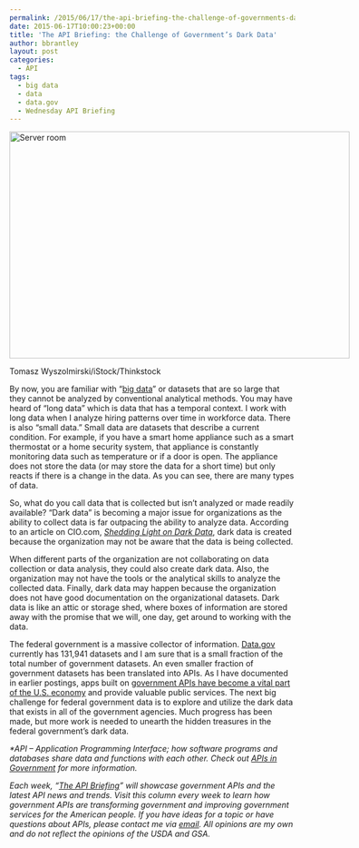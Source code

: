 ```yaml
---
permalink: /2015/06/17/the-api-briefing-the-challenge-of-governments-dark-data/
date: 2015-06-17T10:00:23+00:00
title: 'The API Briefing: the Challenge of Government’s Dark Data'
author: bbrantley
layout: post
categories:
  - API
tags:
  - big data
  - data
  - data.gov
  - Wednesday API Briefing
---
```


<div id="attachment_281572" style="width: 610px" class="wp-caption aligncenter">
  <img class="size-full wp-image-281572" src="https://s3.amazonaws.com/sitesusa/wp-content/uploads/sites/212/2015/06/600-x-400-Server-room-Tomasz-Wyszolmirski-iStock-Thinkstock-178134397.jpg" alt="Server room" width="600" height="400" />
  
  <p class="wp-caption-text">
    Tomasz Wyszolmirski/iStock/Thinkstock
  </p>
</div>

By now, you are familiar with “[big data](https://www.digitalgov.gov/2015/01/20/trends-big-data-and-gov-in-2015/)” or datasets that are so large that they cannot be analyzed by conventional analytical methods. You may have heard of “long data” which is data that has a temporal context. I work with long data when I analyze hiring patterns over time in workforce data. There is also “small data.” Small data are datasets that describe a current condition. For example, if you have a smart home appliance such as a smart thermostat or a home security system, that appliance is constantly monitoring data such as temperature or if a door is open. The appliance does not store the data (or may store the data for a short time) but only reacts if there is a change in the data. As you can see, there are many types of data.

So, what do you call data that is collected but isn’t analyzed or made readily available? “Dark data” is becoming a major issue for organizations as the ability to collect data is far outpacing the ability to analyze data. According to an article on CIO.com, _<a href="http://www.cio.com/article/2926089/data-analytics/shedding-light-on-dark-data.html" target="_blank">Shedding Light on Dark Data</a>_, dark data is created because the organization may not be aware that the data is being collected.

When different parts of the organization are not collaborating on data collection or data analysis, they could also create dark data. Also, the organization may not have the tools or the analytical skills to analyze the collected data. Finally, dark data may happen because the organization does not have good documentation on the organizational datasets. Dark data is like an attic or storage shed, where boxes of information are stored away with the promise that we will, one day, get around to working with the data.

The federal government is a massive collector of information. <a href="http://www.data.gov/" target="_blank">Data.gov</a> currently has 131,941 datasets and I am sure that is a small fraction of the total number of government datasets. An even smaller fraction of government datasets has been translated into APIs. As I have documented in earlier postings, apps built on [government APIs have become a vital part of the U.S. economy](https://www.digitalgov.gov/2015/04/15/the-api-briefing-how-essential-is-government-data-to-the-american-economy/) and provide valuable public services. The next big challenge for federal government data is to explore and utilize the dark data that exists in all of the government agencies. Much progress has been made, but more work is needed to unearth the hidden treasures in the federal government’s dark data.

<div class="hdivider">
</div>

_*API – Application Programming Interface; how software programs and databases share data and functions with each other. Check out [APIs in Government](https://www.digitalgov.gov/2013/04/30/apis-in-government/) for more information._

_Each week, “[The API Briefing](https://www.digitalgov.gov/tag/wednesday-api-briefing/)” will showcase government APIs and the latest API news and trends. Visit this column every week to learn how government APIs are transforming government and improving government services for the American people. If you have ideas for a topic or have questions about APIs, please contact me via <a href="mailto:%20bill.brantley@wdc.usda.gov" target="_blank">email</a>. All opinions are my own and do not reflect the opinions of the USDA and GSA._